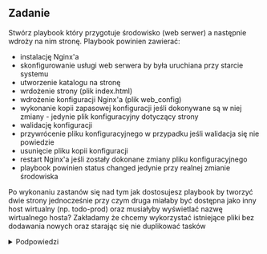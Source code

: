 ## Zadanie

Stwórz playbook który przygotuje środowisko (web serwer) a następnie wdroży na nim stronę. Playbook powinien zawierać:
- instalację Nginx'a
- skonfigurowanie usługi web serwera by była uruchiana przy starcie systemu
- utworzenie katalogu na stronę
- wrdożenie strony (plik index.html)
- wdrożenie konfiguracji Nginx'a (plik web_config)
- wykonanie kopii zapasowej konfiguracji jeśli dokonywane są w niej zmiany - jedynie plik konfiguracyjny dotyczący strony
- walidację konfiguracji
- przywrócenie pliku konfiguracyjnego w przypadku jeśli walidacja się nie powiedzie
- usunięcie pliku kopii konfiguracji
- restart Nginx'a jeśli zostały dokonane zmiany pliku konfiguracyjnego
- playbook powinien status changed jedynie przy realnej zmianie środowiska


Po wykonaniu zastanów się nad tym jak dostosujesz playbook by tworzyć dwie strony jednocześnie przy czym druga miałaby być dostępna jako inny host wirtualny (np. todo-prod) oraz musiałyby wyświetlać nazwę wirtualnego hosta? Zakładamy że chcemy wykorzystać istniejące pliki bez dodawania nowych oraz starając się nie duplikować tasków

<details>
<summary>Podpowiedzi</summary>
<br>

Jakie elementy mogą być przydatne:
- moduł template (backup)
- moduł file
- block
- handler
- when
- zmienne

</details>